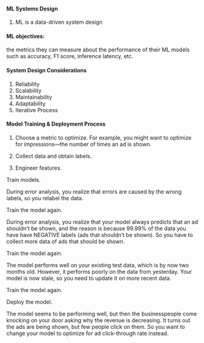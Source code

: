 #### ML Systems Design  

1. ML is a data-driven system design 

#### ML objectives: 
the metrics they can measure about the performance of their ML models such as accuracy, F1 score, inference latency, etc.

#### System Design Considerations 

1. Reliability 
2. Scalability
3. Maintainability
4. Adaptability
5. Iterative Process

#### Model Training & Deployment Process 

1. Choose a metric to optimize. For example, you might want to optimize for impressions—the number of times an ad is shown.

2. Collect data and obtain labels.

3. Engineer features.

Train models.

During error analysis, you realize that errors are caused by the wrong labels, so you relabel the data.

Train the model again.

During error analysis, you realize that your model always predicts that an ad shouldn’t be shown, and the reason is because 99.99% of the data you have have NEGATIVE labels (ads that shouldn’t be shown). So you have to collect more data of ads that should be shown.

Train the model again.

The model performs well on your existing test data, which is by now two months old. However, it performs poorly on the data from yesterday. Your model is now stale, so you need to update it on more recent data.

Train the model again.

Deploy the model.

The model seems to be performing well, but then the businesspeople come knocking on your door asking why the revenue is decreasing. It turns out the ads are being shown, but few people click on them. So you want to change your model to optimize for ad click-through rate instead.